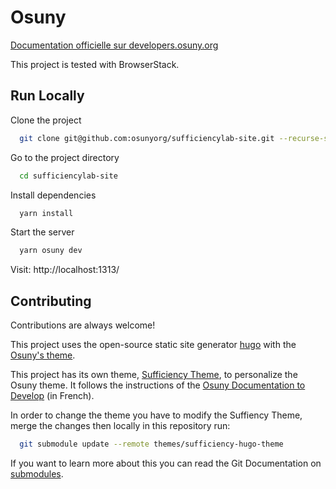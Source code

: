 # Osuny

[Documentation officielle sur developers.osuny.org](https://developers.osuny.org)

This project is tested with BrowserStack.

## Run Locally

Clone the project

```bash
  git clone git@github.com:osunyorg/sufficiencylab-site.git --recurse-submodules
```

Go to the project directory

```bash
  cd sufficiencylab-site
```

Install dependencies

```bash
  yarn install
```

Start the server

```bash
  yarn osuny dev
```

Visit: http://localhost:1313/

## Contributing

Contributions are always welcome!

This project uses the open-source static site generator [hugo](https://gohugo.io/) with the [Osuny's theme](https://github.com/osunyorg/theme).

This project has its own theme, [Sufficiency Theme](https://github.com/osunyorg/sufficiency-theme), to personalize the Osuny theme. It follows the instructions of the [Osuny Documentation to Develop](https://developers.osuny.org/docs/website/) (in French).

In order to change the theme you have to modify the Suffiency Theme, merge the changes then locally in this repository run:

```bash
  git submodule update --remote themes/sufficiency-hugo-theme
```

If you want to learn more about this you can read the Git Documentation on [submodules](https://git-scm.com/book/en/v2/Git-Tools-Submodules).
